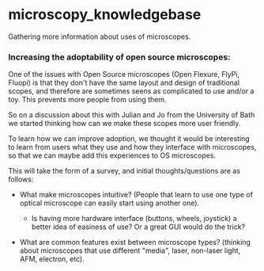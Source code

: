 # microscopy_knowledgebase
Gathering more information about uses of microscopes.


### Increasing the adoptability of open source microscopes:

One of the issues with Open Source microscopes (Open Flexure, FlyPi, Fluopi) is that they don't have the same layout and 
design of traditional scopes, and therefore are sometimes seens as complicated to use and/or a toy. 
This prevents more people from using them.

So on a discussion about this with Julian and Jo from the University of Bath we started thinking how can we
make these scopes more user friendly.


To learn how we can improve adoption, we thought it would be interesting to learn from users what they use and 
how they interface with microscopes, so that we can maybe add this experiences to OS microscopes. 

This will take the form of a survey, and initial thoughts/questions are as follows:

- What make microscopes intuitive? (People that learn to use one type of optical microscope can easily start using another one).
  - Is having more hardware interface (buttons, wheels, joystick) a better idea of easiness of use? 
  Or a great GUI would do the trick?
  
- What are common features exist between microscope types? (thinking about microscopes that use different "media", 
laser, non-laser light, AFM, electron, etc).

